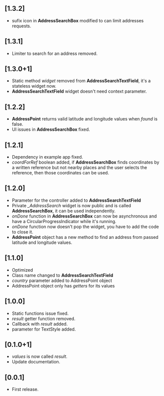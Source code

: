 ## [1.3.2]

* sufix icon in **AddressSearchBox** modified to can limit addresses requests.

## [1.3.1]

* Limiter to search for an address removed.

## [1.3.0+1]

* Static method *widget* removed from **AddressSearchTextField**, it's a stateless widget now.
* **AddressSearchTextField** widget doesn't need context parameter.

## [1.2.2]

* **AddressPoint** returns valid latitude and longitude values when *found* is false.
* UI issues in **AddressSearchBox** fixed.

## [1.2.1]

* Dependency in example app fixed.
* *coordForRef* boolean added, if **AddressSearchBox** finds coordinates by a written reference but not nearby places and the user selects the reference, then those coordinates can be used.

## [1.2.0]

* Parameter for the controller added to **AddressSearchTextField**
* Private *_AddressSearch* widget is now public and is called **AddressSearchBox**, it can be used independently.
* *onDone* function in **AddressSearchBox** can now be asynchronous and have a CircularProgressIndicator while it's running.
* *onDone* function now doesn't pop the widget, you have to add the code to close it.
* **AddressPoint** object has a new method to find an address from passed latitude and longitude values.

## [1.1.0]

* Optimized
* Class name changed to **AddressSearchTextField**
* *country* parameter added to AddressPoint object
* AddressPoint object only has *getters* for its values

## [1.0.0]

* Static functions issue fixed.
* *result* getter function removed.
* Callback with *result* added.
* parameter for TextStyle added.

## [0.1.0+1]

* *values* is now called *result*.
* Update documentation.

## [0.0.1]

* First release.
